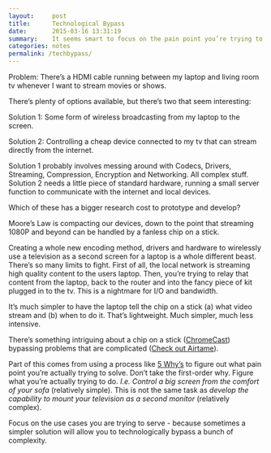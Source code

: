 ```yaml
---
layout:     post
title:      Technological Bypass
date:       2015-03-16 13:31:19
summary:    It seems smart to focus on the pain point you’re trying to solve, rather than the first-order technological problem at hand.
categories: notes
permalink: /techbypass/
---
```


Problem: There’s a HDMI cable running between my laptop and living room tv whenever I want to stream movies or shows.

There’s plenty of options available, but there’s two that seem interesting:

Solution 1: Some form of wireless broadcasting from my laptop to the screen.

Solution 2: Controlling a cheap device connected to my tv that can stream directly from the internet.

Solution 1 probably involves messing around with Codecs, Drivers, Streaming, Compression, Encryption and Networking. All complex stuff. Solution 2 needs a little piece of standard hardware, running a small server function to communicate with the internet and local devices.

Which of these has a bigger research cost to prototype and develop? 

Moore’s Law is compacting our devices, down to the point that streaming 1080P and beyond can be handled by a fanless chip on a stick.

Creating a whole new encoding method, drivers and hardware to wirelessly use a television as a second screen for a laptop is a whole different beast. There’s so many limits to fight. First of all, the local network is streaming high quality content to the users laptop. Then, you’re trying to relay that content from the laptop, back to the router and into the fancy piece of kit plugged in to the tv. This is a nightmare for I/O and bandwidth.

It’s much simpler to have the laptop tell the chip on a stick (a) what video stream and (b) when to do it. That’s lightweight. Much simpler, much less intensive.

There’s something intriguing about a chip on a stick ([ChromeCast](https://www.google.co.uk/chrome/devices/chromecast/)) bypassing problems that are complicated ([Check out Airtame](https://airtame.com/)).

Part of this comes from using a process like [5 Why’s](http://en.wikipedia.org/wiki/5_Whys) to figure out what pain point you’re actually trying to solve. Don’t take the first-order why. Figure what you’re actually trying to do. *I.e. Control a big screen from the comfort of your sofa* (relatively simple). This is not the same task as *develop the capability to mount your television as a second monitor* (relatively complex).

Focus on the use cases you are trying to serve - because sometimes a simpler solution will allow you to technologically bypass a bunch of complexity.